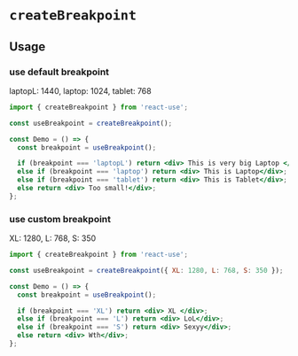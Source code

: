 # `createBreakpoint`

## Usage

### use default breakpoint

laptopL: 1440, laptop: 1024, tablet: 768

```jsx
import { createBreakpoint } from 'react-use';

const useBreakpoint = createBreakpoint();

const Demo = () => {
  const breakpoint = useBreakpoint();

  if (breakpoint === 'laptopL') return <div> This is very big Laptop </div>;
  else if (breakpoint === 'laptop') return <div> This is Laptop</div>;
  else if (breakpoint === 'tablet') return <div> This is Tablet</div>;
  else return <div> Too small!</div>;
};
```

### use custom breakpoint

XL: 1280, L: 768, S: 350

```jsx
import { createBreakpoint } from 'react-use';

const useBreakpoint = createBreakpoint({ XL: 1280, L: 768, S: 350 });

const Demo = () => {
  const breakpoint = useBreakpoint();

  if (breakpoint === 'XL') return <div> XL </div>;
  else if (breakpoint === 'L') return <div> LoL</div>;
  else if (breakpoint === 'S') return <div> Sexyy</div>;
  else return <div> Wth</div>;
};
```
